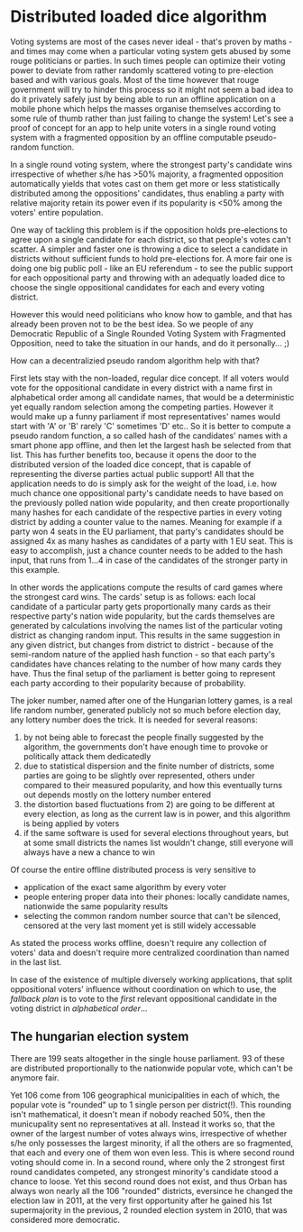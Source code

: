 # Distributed loaded dice algorithm

Voting systems are most of the cases never ideal - that's proven by maths - and times may come when a particular voting system gets abused by some rouge politicians or parties. In such times people can optimize their voting power to deviate from rather randomly scattered voting to pre-election based and with various goals. Most of the time however that rouge government will try to hinder this process so it might not seem a bad idea to do it privately safely just by being able to run an offline application on a mobile phone which helps the masses organise themselves according to some rule of thumb rather than just failing to change the system! Let's see a proof of concept for an app to help unite voters in a single round voting system with a fragmented opposition by an offline computable pseudo-random function.

In a single round voting system, where the strongest party's candidate wins irrespective of whether s/he has >50% majority, a fragmented opposition automatically yields that votes cast on them get more or less statistically distributed among the oppositions' candidates, thus enabling a party with relative majority retain its power even if its popularity is <50% among the voters' entire population.

One way of tackling this problem is if the opposition holds pre-elections to agree upon a single candidate for each district, so that people's votes can't scatter. A simpler and faster one is throwing a dice to select a candidate in districts without sufficient funds to hold pre-elections for. A more fair one is doing one big public poll - like an EU referendum - to see the public support for each oppositional party and throwing with an adequatly loaded dice to choose the single oppositional candidates for each and every voting district.

However this would need politicians who know how to gamble, and that has already been proven not to be the best idea. So we people of any Democratic Republic of a Single Rounded Voting System with Fragmented Opposition, need to take the situation in our hands, and do it personally... ;)

How can a decentralizied pseudo random algorithm help with that?

First lets stay with the non-loaded, regular dice concept. If all voters would vote for the oppositional candidate in every district with a name first in alphabetical order among all candidate names, that would be a deterministic yet equally random selection among the competing parties. However it would make up a funny parliament if most representatives' names would start with 'A' or 'B' rarely 'C' sometimes 'D' etc.. So it is better to compute a pseudo random function, a so called hash of the candidates' names with a smart phone app offline, and then let the largest hash be selected from that list. This has further benefits too, because it opens the door to the distributed version of the loaded dice concept, that is capable of representing the diverse parties actual public support! All that the application needs to do is simply ask for the weight of the load, i.e. how much chance one oppositional party's candidate needs to have based on the previously polled nation wide popularity, and then create proportionally many hashes for each candidate of the respective parties in every voting district by adding a counter value to the names. Meaning for example if a party won 4 seats in the EU parliament, that party's candidates should be assigned 4x as many hashes as candidates of a party with 1 EU seat. This is easy to accomplish, just a chance counter needs to be added to the hash input, that runs from 1...4 in case of the candidates of the stronger party in this example.

In other words the applications compute the results of card games where the strongest card wins. The cards' setup is as follows: each local candidate of a particular party gets proportionally many cards as their respective party's nation wide popularity, but the cards themselves are generated by calculations involving the names list of the particular voting district as changing random input. This results in the same suggestion in any given district, but changes from district to district - because of the semi-random nature of the applied hash function - so that each party's candidates have chances relating to the number of how many cards they have. Thus the final setup of the parliament is better going to represent each party according to their popularity because of probability.

The joker number, named after one of the Hungarian lottery games, is a real life random number, generated publicly not so much before election day, any lottery number does the trick. It is needed for several reasons:
1) by not being able to forecast the people finally suggested by the algorithm, the governments don't have enough time to provoke or politically attack them dedicatedly
2) due to statistical dispersion and the finite number of districts, some parties are going to be slightly over represented, others under compared to their measured popularity, and how this eventually turns out depends mostly on the lottery number entered
3) the distortion based fluctuations from 2) are going to be different at every election, as long as the current law is in power, and this algorithm is being applied by voters
4) if the same software is used for several elections throughout years, but at some small districts the names list wouldn't change, still everyone will always have a new a chance to win

Of course the entire offline distributed process is very sensitive to
 - application of the exact same algorithm by every voter
 - people entering proper data into their phones: locally candidate names, nationwide the same popularity results
 - selecting the common random number source that can't be silenced, censored at the very last moment yet is still widely accessable
 
As stated the process works offline, doesn't require any collection of voters' data and doesn't require more centralized coordination than named in the last list.

In case of the existence of multiple diversely working applications, that split oppositional voters' influence without coordination on which to use, the _fallback plan_ is to vote to the _first_ relevant oppositional candidate in the voting district in _alphabetical order_...


## The hungarian election system

There are 199 seats altogether in the single house parliament. 93 of these are distributed proportionally to the nationwide popular vote, which can't be anymore fair.

Yet 106 come from 106 geographical municipalities in each of which, the popular vote is "rounded" up to 1 single person per district(!). This rounding isn't mathematical, it doesn't mean if nobody reached 50%, then the municupality sent no representatives at all. Instead it works so, that the owner of the largest number of votes always wins, irrespective of whether s/he only possesses the largest minority, if all the others are so fragmented, that each and every one of them won even less. This is where second round voting should come in. In a second round, where only the 2 strongest first round candidates competed, any strongest minority's candidate stood a chance to loose. Yet this second round does not exist, and thus Orban has always won nearly all the 106 "rounded" districts, eversince he changed the election law in 2011, at the very first opportunity after he gained his 1st supermajority in the previous, 2 rounded election system in 2010, that was considered more democratic.
